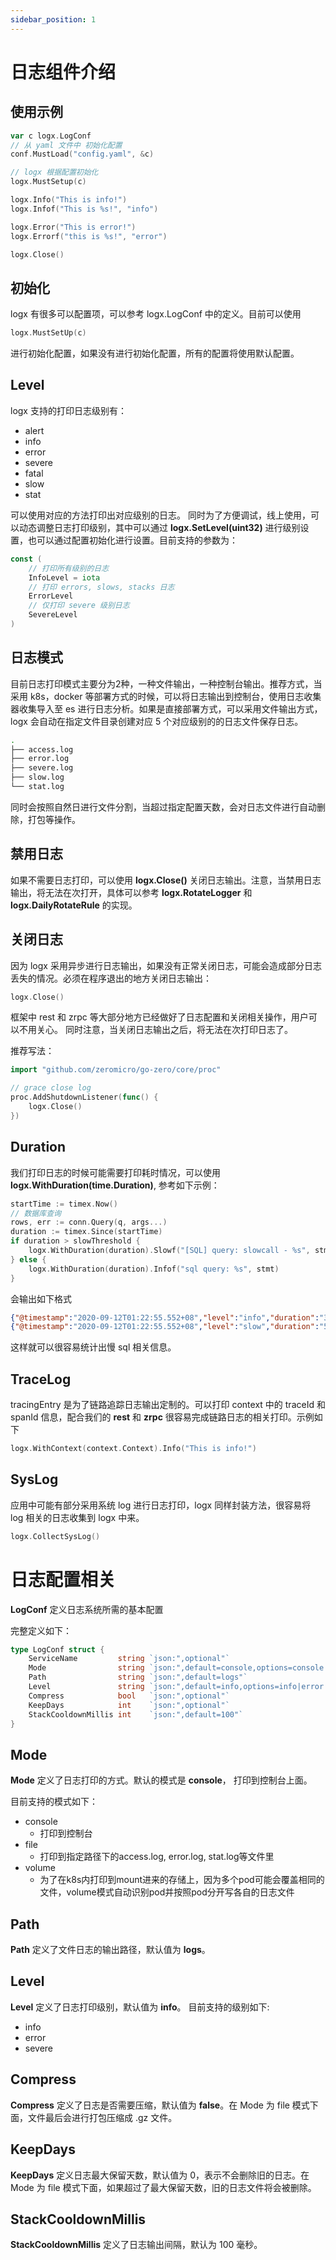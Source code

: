 ```yaml
---
sidebar_position: 1
---
```


# 日志组件介绍

## 使用示例

```go
var c logx.LogConf
// 从 yaml 文件中 初始化配置
conf.MustLoad("config.yaml", &c)

// logx 根据配置初始化
logx.MustSetup(c)

logx.Info("This is info!")
logx.Infof("This is %s!", "info")

logx.Error("This is error!")
logx.Errorf("this is %s!", "error")

logx.Close()
```

## 初始化
logx 有很多可以配置项，可以参考 logx.LogConf 中的定义。目前可以使用

```go
logx.MustSetUp(c)
```
进行初始化配置，如果没有进行初始化配置，所有的配置将使用默认配置。

## Level
logx 支持的打印日志级别有：
- alert
- info
- error
- severe
- fatal
- slow
- stat

可以使用对应的方法打印出对应级别的日志。
同时为了方便调试，线上使用，可以动态调整日志打印级别，其中可以通过 **logx.SetLevel(uint32)** 进行级别设置，也可以通过配置初始化进行设置。目前支持的参数为：

```go
const (
	// 打印所有级别的日志
	InfoLevel = iota
	// 打印 errors, slows, stacks 日志
	ErrorLevel
	// 仅打印 severe 级别日志
	SevereLevel
)
```

## 日志模式
目前日志打印模式主要分为2种，一种文件输出，一种控制台输出。推荐方式，当采用 k8s，docker 等部署方式的时候，可以将日志输出到控制台，使用日志收集器收集导入至 es 进行日志分析。如果是直接部署方式，可以采用文件输出方式，logx 会自动在指定文件目录创建对应 5 个对应级别的的日志文件保存日志。

```bash
.
├── access.log
├── error.log
├── severe.log
├── slow.log
└── stat.log
```

同时会按照自然日进行文件分割，当超过指定配置天数，会对日志文件进行自动删除，打包等操作。

## 禁用日志
如果不需要日志打印，可以使用 **logx.Close()** 关闭日志输出。注意，当禁用日志输出，将无法在次打开，具体可以参考 **logx.RotateLogger** 和 **logx.DailyRotateRule** 的实现。

## 关闭日志
因为 logx 采用异步进行日志输出，如果没有正常关闭日志，可能会造成部分日志丢失的情况。必须在程序退出的地方关闭日志输出：
```go
logx.Close()
```
框架中 rest 和 zrpc 等大部分地方已经做好了日志配置和关闭相关操作，用户可以不用关心。
同时注意，当关闭日志输出之后，将无法在次打印日志了。

推荐写法：
```go
import "github.com/zeromicro/go-zero/core/proc"

// grace close log
proc.AddShutdownListener(func() {
	logx.Close()
})
```

## Duration
我们打印日志的时候可能需要打印耗时情况，可以使用 **logx.WithDuration(time.Duration)**, 参考如下示例：

```go
startTime := timex.Now()
// 数据库查询
rows, err := conn.Query(q, args...)
duration := timex.Since(startTime)
if duration > slowThreshold {
    logx.WithDuration(duration).Slowf("[SQL] query: slowcall - %s", stmt)
} else {
    logx.WithDuration(duration).Infof("sql query: %s", stmt)
}
```


会输出如下格式

```json
{"@timestamp":"2020-09-12T01:22:55.552+08","level":"info","duration":"3.0ms","content":"sql query:..."}
{"@timestamp":"2020-09-12T01:22:55.552+08","level":"slow","duration":"500ms","content":"[SQL] query: slowcall - ..."}
```

这样就可以很容易统计出慢 sql 相关信息。

## TraceLog
tracingEntry 是为了链路追踪日志输出定制的。可以打印 context 中的 traceId 和 spanId 信息，配合我们的 **rest** 和 **zrpc** 很容易完成链路日志的相关打印。示例如下

```go
logx.WithContext(context.Context).Info("This is info!")
```


## SysLog

应用中可能有部分采用系统 log 进行日志打印，logx 同样封装方法，很容易将 log 相关的日志收集到 logx 中来。

```go
logx.CollectSysLog()
```


# 日志配置相关
**LogConf** 定义日志系统所需的基本配置

完整定义如下：

```go
type LogConf struct {
	ServiceName         string `json:",optional"`
	Mode                string `json:",default=console,options=console|file|volume"`
	Path                string `json:",default=logs"`
	Level               string `json:",default=info,options=info|error|severe"`
	Compress            bool   `json:",optional"`
	KeepDays            int    `json:",optional"`
	StackCooldownMillis int    `json:",default=100"`
}
```


## Mode
**Mode** 定义了日志打印的方式。默认的模式是 **console**， 打印到控制台上面。

目前支持的模式如下：

- console
    -  打印到控制台
- file
    - 打印到指定路径下的access.log, error.log, stat.log等文件里
- volume
    - 为了在k8s内打印到mount进来的存储上，因为多个pod可能会覆盖相同的文件，volume模式自动识别pod并按照pod分开写各自的日志文件

## Path
**Path** 定义了文件日志的输出路径，默认值为 **logs**。

## Level
**Level** 定义了日志打印级别，默认值为 **info**。
目前支持的级别如下:

- info
- error
- severe


## Compress
**Compress** 定义了日志是否需要压缩，默认值为 **false**。在 Mode 为 file 模式下面，文件最后会进行打包压缩成 .gz 文件。


## KeepDays
**KeepDays** 定义日志最大保留天数，默认值为 0，表示不会删除旧的日志。在 Mode 为 file 模式下面，如果超过了最大保留天数，旧的日志文件将会被删除。


## StackCooldownMillis
**StackCooldownMillis** 定义了日志输出间隔，默认为 100 毫秒。
